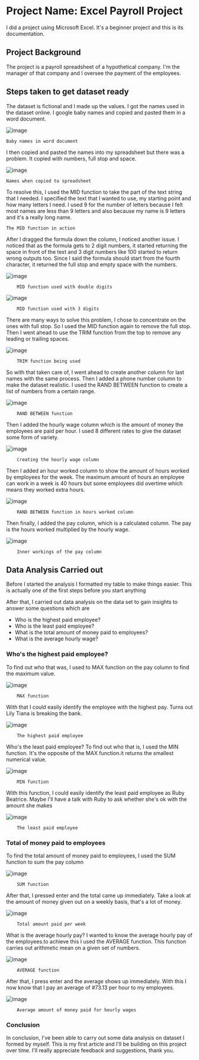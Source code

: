 # Project Name: Excel Payroll Project

I did a project using Microsoft Excel. It's a beginner project and this is its documentation.

## Project Background
The project is a payroll spreadsheet of a hypothetical company. I'm the manager of that company and I oversee the payment of the employees.

## Steps taken to get dataset ready
The dataset is fictional and I made up the values. I got the names used in the dataset online. I google baby names and copied and pasted them in a word document.

![image](https://user-images.githubusercontent.com/109159668/180644722-07623049-e4f3-44c3-9a22-dd634e5650c3.png)

    Baby names in word document

I then copied and pasted the names into my spreadsheet but there was a problem. It copied with numbers, full stop and space.

![image](https://user-images.githubusercontent.com/109159668/180644757-7530039d-747c-488d-a76e-8a4b5ab2a4de.png)

    Names when copied to spreadsheet

To resolve this, I used the MID function to take the part of the text string that I needed. I specified the text that I wanted to use, my starting point and how many letters I need. I used 9 for the number of letters because I felt most names are less than 9 letters and also because my name is 9 letters and it's a really long name.


    The MID function in action

After I dragged the formula down the column, I noticed another issue. I noticed that as the formula gets to 2 digit numbers, it started returning the space in front of the text and 3 digit numbers like 100 started to return wrong outputs too. Since I said the formula should start from the fourth character, it returned the full stop and empty space with the numbers.

![image](https://user-images.githubusercontent.com/109159668/180644811-60b86455-3157-4bc1-a94a-2a4bd763c9a9.png)

        MID function used with double digits

![image](https://user-images.githubusercontent.com/109159668/180644819-2ecec143-fd30-48ac-a5ff-e8bae87d737b.png)

        MID function used with 3 digits

There are many ways to solve this problem, I chose to concentrate on the ones with full stop. So I used the MID function again to remove the full stop. Then I went ahead to use the TRIM function from the top to remove any leading or trailing spaces.

![image](https://user-images.githubusercontent.com/109159668/180644836-5c38ac30-6944-4289-ba2f-018746b4b400.png)

        TRIM function being used

So with that taken care of, I went ahead to create another column for last names with the same process. Then I added a phone number column to make the dataset realistic. I used the RAND BETWEEN function to create a list of numbers from a certain range.

![image](https://user-images.githubusercontent.com/109159668/180644852-b36e1ef2-7b38-4554-bbf5-2b1c0142588a.png)

        RAND BETWEEN function

Then I added the hourly wage column which is the amount of money the employees are paid per hour. I used 8 different rates to give the dataset some form of variety.

![image](https://user-images.githubusercontent.com/109159668/180644871-c5cd8510-fe6e-4e1a-840e-ceb8cb1f7f1f.png)

        Creating the hourly wage column

Then I added an hour worked column to show the amount of hours worked by employees for the week. The maximum amount of hours an employee can work in a week is 40 hours but some employees did overtime which means they worked extra hours.

![image](https://user-images.githubusercontent.com/109159668/180644887-14221dea-9cc9-487c-88b9-ddd397ffe650.png)

        RAND BETWEEN function in hours worked column

Then finally, I added the pay column, which is a calculated column. The pay is the hours worked multiplied by the hourly wage.

![image](https://user-images.githubusercontent.com/109159668/180644909-abead806-51a6-482b-b736-9a6bfaf632b5.png)

        Inner workings of the pay column

## Data Analysis Carried out
Before I started the analysis I formatted my table to make things easier. This is actually one of the first steps before you start anything

After that, I carried out data analysis on the data set to gain insights to answer some questions which are
* Who is the highest paid employee?
* Who is the least paid employee?
* What is the total amount of money paid to employees?
* What is the average hourly wage?

### Who's the highest paid employee?
To find out who that was, I used to MAX function on the pay column to find the maximum value.

![image](https://user-images.githubusercontent.com/109159668/180645003-f1ebb273-7f6c-43e3-a8d3-3685151c22c1.png)

        MAX function

With that I could easily identify the employee with the highest pay. Turns out Lily Tiana is breaking the bank.

![image](https://user-images.githubusercontent.com/109159668/180645036-ee09ddf6-643f-4da8-b33d-0309bedb202a.png)

        The highest paid employee

Who's the least paid employee?
To find out who that is, I used the MIN function. It's the opposite of the MAX function.it returns the smallest numerical value.

![image](https://user-images.githubusercontent.com/109159668/180645053-b93ef9d7-279c-4eb9-8f1e-bd7043da1676.png)

        MIN function

With this function, I could easily identify the least paid employee as Ruby Beatrice. Maybe I'll have a talk with Ruby to ask whether she's ok with the amount she makes

![image](https://user-images.githubusercontent.com/109159668/180645077-e4988535-f4cd-4374-bab2-1819657d4ffe.png)

        The least paid employee

### Total of money paid to employees
To find the total amount of money paid to employees, I used the SUM function to sum the pay column

![image](https://user-images.githubusercontent.com/109159668/180645116-7d8ddf04-8bde-4e0b-abf2-710c79e4f365.png)

        SUM function

After that, I pressed enter and the total came up immediately. Take a look at the amount of money given out on a weekly basis, that's a lot of money.

![image](https://user-images.githubusercontent.com/109159668/180645133-9bbc69d9-e482-4fe9-a9f0-3d555e0e698f.png)

        Total amount paid per week

What is the average hourly pay?
I wanted to know the average hourly pay of the employees.to achieve this I used the AVERAGE function. This function carries out arithmetic mean on a given set of numbers.

![image](https://user-images.githubusercontent.com/109159668/180645160-9b48ebe2-674b-4c01-913c-cab0b8a79e46.png)

        AVERAGE function

After that, I press enter and the average shows up immediately. With this I now know that I pay an average of #73.13 per hour to my employees.

![image](https://user-images.githubusercontent.com/109159668/180645179-56918c29-7faf-4af3-925e-b9a4d547bb4f.png)

        Average amount of money paid for hourly wages

### Conclusion
In conclusion, I've been able to carry out some data analysis on dataset I formed by myself. This is my first article and I'll be building on this project over time. I'll really appreciate feedback and suggestions, thank you.


















